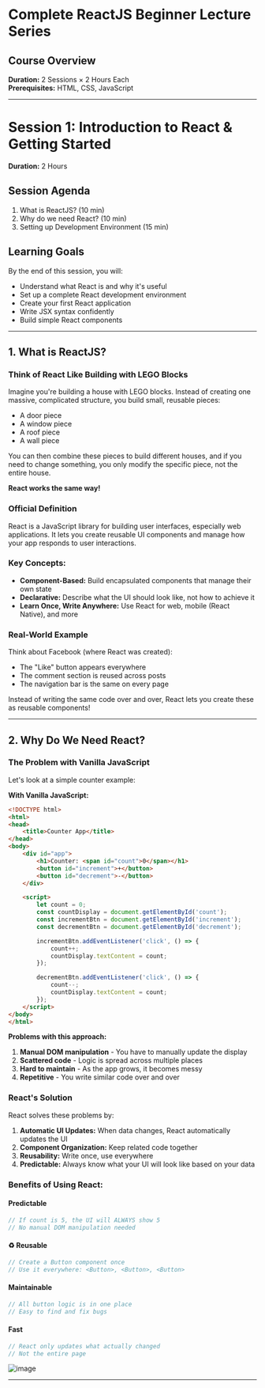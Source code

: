 # Complete ReactJS Beginner Lecture Series

## Course Overview

**Duration:** 2 Sessions × 2 Hours Each  
**Prerequisites:** HTML, CSS, JavaScript  

---

# Session 1: Introduction to React & Getting Started
**Duration:** 2 Hours

## Session Agenda
1. What is ReactJS? (10 min)
2. Why do we need React? (10 min)
3. Setting up Development Environment (15 min)


## Learning Goals
By the end of this session, you will:
- Understand what React is and why it's useful
- Set up a complete React development environment
- Create your first React application
- Write JSX syntax confidently
- Build simple React components

---

## 1. What is ReactJS?

### Think of React Like Building with LEGO Blocks

Imagine you're building a house with LEGO blocks. Instead of creating one massive, complicated structure, you build small, reusable pieces:
- A door piece
- A window piece  
- A roof piece
- A wall piece

You can then combine these pieces to build different houses, and if you need to change something, you only modify the specific piece, not the entire house.

**React works the same way!**

### Official Definition
React is a JavaScript library for building user interfaces, especially web applications. It lets you create reusable UI components and manage how your app responds to user interactions.

### Key Concepts:
- **Component-Based:** Build encapsulated components that manage their own state
- **Declarative:** Describe what the UI should look like, not how to achieve it
- **Learn Once, Write Anywhere:** Use React for web, mobile (React Native), and more

### Real-World Example
Think about Facebook (where React was created):
- The "Like" button appears everywhere
- The comment section is reused across posts
- The navigation bar is the same on every page

Instead of writing the same code over and over, React lets you create these as reusable components!

---

## 2. Why Do We Need React?

### The Problem with Vanilla JavaScript

Let's look at a simple counter example:

**With Vanilla JavaScript:**
```html
<!DOCTYPE html>
<html>
<head>
    <title>Counter App</title>
</head>
<body>
    <div id="app">
        <h1>Counter: <span id="count">0</span></h1>
        <button id="increment">+</button>
        <button id="decrement">-</button>
    </div>

    <script>
        let count = 0;
        const countDisplay = document.getElementById('count');
        const incrementBtn = document.getElementById('increment');
        const decrementBtn = document.getElementById('decrement');

        incrementBtn.addEventListener('click', () => {
            count++;
            countDisplay.textContent = count;
        });

        decrementBtn.addEventListener('click', () => {
            count--;
            countDisplay.textContent = count;
        });
    </script>
</body>
</html>
```

**Problems with this approach:**
1. **Manual DOM manipulation** - You have to manually update the display
2. **Scattered code** - Logic is spread across multiple places
3. **Hard to maintain** - As the app grows, it becomes messy
4. **Repetitive** - You write similar code over and over

### React's Solution

React solves these problems by:

1. **Automatic UI Updates:** When data changes, React automatically updates the UI
2. **Component Organization:** Keep related code together
3. **Reusability:** Write once, use everywhere
4. **Predictable:** Always know what your UI will look like based on your data

### Benefits of Using React:

####  **Predictable**
```javascript
// If count is 5, the UI will ALWAYS show 5
// No manual DOM manipulation needed
```

#### ♻ **Reusable**
```javascript
// Create a Button component once
// Use it everywhere: <Button>, <Button>, <Button>
```

####  **Maintainable**
```javascript
// All button logic is in one place
// Easy to find and fix bugs
```

####  **Fast**
```javascript
// React only updates what actually changed
// Not the entire page
```
![image](https://github.com/user-attachments/assets/452d3e66-ee73-4bc7-b6ac-99b899d131f7)


---


  
